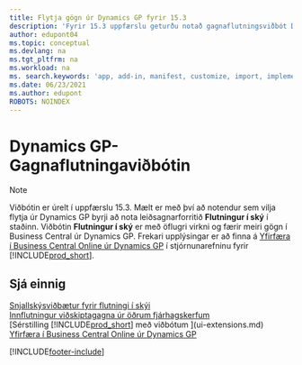 ```yaml
---
title: Flytja gögn úr Dynamics GP fyrir 15.3
description: 'Fyrir 15.3 uppfærslu geturðu notað gagnaflutningsviðbót Dynamics GP til að flytja viðskiptavini, lánardrottna og fara úr Dynamics GP í Business Central.'
author: edupont04
ms.topic: conceptual
ms.devlang: na
ms.tgt_pltfrm: na
ms.workload: na
ms. search.keywords: 'app, add-in, manifest, customize, import, implement'
ms.date: 06/23/2021
ms.author: edupont
ROBOTS: NOINDEX
---
```

# Dynamics GP-Gagnaflutningaviðbótin

> [!NOTE]
> Viðbótin er úrelt í uppfærslu 15.3. Mælt er með því að notendur sem vilja flytja úr Dynamics GP byrji að nota leiðsagnarforritið **Flutningur í ský** í staðinn. Viðbótin **Flutningur í ský** er með öflugri virkni og færir meiri gögn í Business Central úr Dynamics GP. Frekari upplýsingar er að finna á [Yfirfæra í Business Central Online úr Dynamics GP](/dynamics365/business-central/dev-itpro/administration/migrate-dynamics-gp) í stjórnunarefninu fyrir [!INCLUDE[prod_short](includes/prod_short.md)].

## Sjá einnig

[Snjallskýsviðbætur fyrir flutningi í skýi](ui-extensions-data-replication.md)  
[Innflutningur viðskiptagagna úr öðrum fjárhagskerfum](across-import-data-configuration-packages.md)  
[Sérstilling [!INCLUDE[prod_short](includes/prod_short.md)] með viðbótum ](ui-extensions.md)  
[Yfirfæra í Business Central Online úr Dynamics GP](/dynamics365/business-central/dev-itpro/administration/migrate-dynamics-gp)  


[!INCLUDE[footer-include](includes/footer-banner.md)]